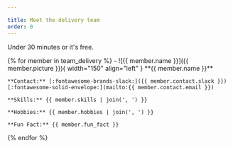 ```yaml
---

title: Meet the delivery team
order: 0
---
```


Under 30 minutes or it's free.

<div class="grid cards" markdown>
{% for member in team_delivery %}
-   ![{{ member.name }}]({{ member.picture }}){ width="150" align="left" }
    **{{ member.name }}**

    **Contact:** [:fontawesome-brands-slack:]({{ member.contact.slack }}) [:fontawesome-solid-envelope:](mailto:{{ member.contact.email }})

    **Skills:** {{ member.skills | join(', ') }}

    **Hobbies:** {{ member.hobbies | join(', ') }}

    **Fun Fact:** {{ member.fun_fact }}
{% endfor %}
</div>